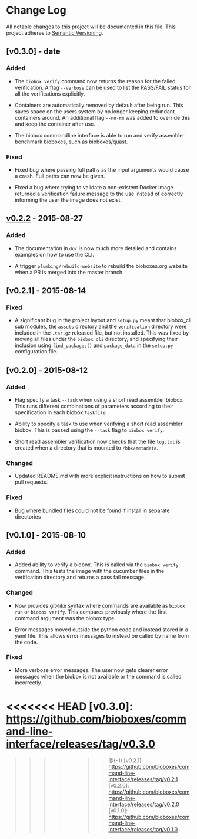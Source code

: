 # Change Log

All notable changes to this project will be documented in this file. This
project adheres to [Semantic Versioning](http://semver.org/).

## [v0.3.0] - date

### Added

  * The `biobox verify` command now returns the reason for the failed
    verification. A flag `--verbose` can be used to list the PASS/FAIL status
    for all the verifications explicitly.

  * Containers are automatically removed by default after being run. This saves
    space on the users system by no longer keeping redundant containers around.
    An additional flag `--no-rm` was added to override this and keep
    the container after use.

  * The biobox commandline interface is able to run and verify assembler 
    benchmark bioboxes, such as bioboxes/quast. 

### Fixed

  * Fixed bug where passing full paths as the input arguments would cause a
    crash. Full paths can now be given.

  * Fixed a bug where trying to validate a non-existent Docker image returned a
    verification failure message to the use instead of correctly informing the
    user the image does not exist.

## [v0.2.2] - 2015-08-27

### Added

  * The documentation in `doc` is now much more detailed and contains examples
    on how to use the CLI.

  * A trigger `plumbing/rebuild-website` to rebuild the bioboxes.org website
    when a PR is merged into the master branch.

## [v0.2.1] - 2015-08-14

### Fixed

  * A significant bug in the project layout and `setup.py` meant that
    biobox_cli sub modules, the `assets` directory and the `verification`
    directory were included in the `.tar.gz` released file, but not installed.
    This was fixed by moving all files under the `biobox_cli` directory, and
    specifying their inclusion using `find_packages()` and `package_data` in
    the `setup.py` configuration file.

## [v0.2.0] - 2015-08-12

### Added

  * Flag specify a task `--task` when using a short read assembler biobox. This
    runs different combinations of parameters according to their specification
    in each biobox `Taskfile`.

  * Ability to specify a task to use when verifying a short read assembler
    biobox. This is passed using the `--task` flag to `biobox verify`.

  * Short read assembler verification now checks that the file `log.txt` is
    created when a directory that is mounted to `/bbx/metadata`.

### Changed

  * Updated README.md with more explicit instructions on how to submit pull
    requests.

### Fixed

  * Bug where bundled files could not be found if install in separate
    directories

## [v0.1.0] - 2015-08-10

### Added

  * Added ability to verify a biobox. This is called via the `biobox verify`
    command. This tests the image with the cucumber files in the verification
    directory and returns a pass fail message.

### Changed

  * Now provides git-like syntax where commands are available as `biobox run`
    or `biobox verify`. This compares previously where the first command
    argument was the biobox type.

  * Error messages moved outside the python code and instead stored in a yaml
    file. This allows error messages to instead be called by name from the
    code.

### Fixed

  * More verbose error messages. The user now gets clearer error messages when
    the biobox is not available or the command is called incorrectly.

<<<<<<< HEAD
[v0.3.0]: https://github.com/bioboxes/command-line-interface/releases/tag/v0.3.0
=======
[v0.2.2]: https://github.com/bioboxes/command-line-interface/releases/tag/v0.2.2
>>>>>>> @{-1}
[v0.2.1]: https://github.com/bioboxes/command-line-interface/releases/tag/v0.2.1
[v0.2.0]: https://github.com/bioboxes/command-line-interface/releases/tag/v0.2.0
[v0.1.0]: https://github.com/bioboxes/command-line-interface/releases/tag/v0.1.0
